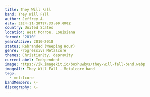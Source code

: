 ```yaml
---
title: They Will Fall
band: They Will Fall
author: Jeffrey A.
date: 2024-11-29T17:33:00.000Z
country: United States
location: West Monroe, Louisiana
formed: "2010"
yearsActive: 2010-2018
status: Rebranded (Weeping Hour)
genre: Progressive Metalcore
themes: Christianity, depravity
currentLabel: Independent
image: https://ik.imagekit.io/boxhuwbys/they-will-fall-band.webp
imageAlt: They Will Fall - Metalcore band
tags:
  - metalcore
bandMembers: \-
discography: \-
---
```

